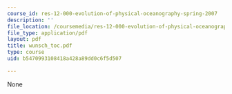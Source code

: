 ```yaml
---
course_id: res-12-000-evolution-of-physical-oceanography-spring-2007
description: ''
file_location: /coursemedia/res-12-000-evolution-of-physical-oceanography-spring-2007/b5470993108418a428a89dd0c6f5d507_wunsch_toc.pdf
file_type: application/pdf
layout: pdf
title: wunsch_toc.pdf
type: course
uid: b5470993108418a428a89dd0c6f5d507

---
```

None